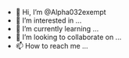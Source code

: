 - 👋 Hi, I’m @Alpha032exempt
- 👀 I’m interested in ...
- 🌱 I’m currently learning ...
- 💞️ I’m looking to collaborate on ...
- 📫 How to reach me ...

<!---
Alpha032exempt/Alpha032exempt is a ✨ special ✨ repository because its `README.md` (this file) appears on your GitHub profile.
You can click the Preview link to take a look at your changes.
--->
